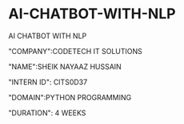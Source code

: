 # AI-CHATBOT-WITH-NLP
AI CHATBOT  WITH NLP

"COMPANY":CODETECH IT SOLUTIONS

"NAME":SHEIK NAYAAZ HUSSAIN

"INTERN ID": CITS0D37

"DOMAIN":PYTHON PROGRAMMING

"DURATION": 4 WEEKS
